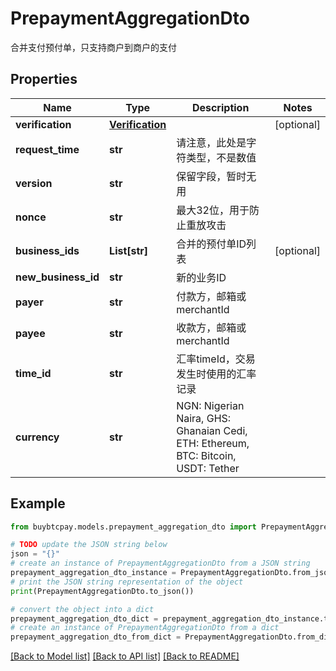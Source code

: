 # PrepaymentAggregationDto

合并支付预付单，只支持商户到商户的支付

## Properties

Name | Type | Description | Notes
------------ | ------------- | ------------- | -------------
**verification** | [**Verification**](Verification.md) |  | [optional] 
**request_time** | **str** | 请注意，此处是字符类型，不是数值 | 
**version** | **str** | 保留字段，暂时无用 | 
**nonce** | **str** | 最大32位，用于防止重放攻击 | 
**business_ids** | **List[str]** | 合并的预付单ID列表 | [optional] 
**new_business_id** | **str** | 新的业务ID | 
**payer** | **str** | 付款方，邮箱或merchantId | 
**payee** | **str** | 收款方，邮箱或merchantId | 
**time_id** | **str** | 汇率timeId，交易发生时使用的汇率记录 | 
**currency** | **str** | NGN: Nigerian Naira, GHS: Ghanaian Cedi, ETH: Ethereum, BTC: Bitcoin, USDT: Tether | 

## Example

```python
from buybtcpay.models.prepayment_aggregation_dto import PrepaymentAggregationDto

# TODO update the JSON string below
json = "{}"
# create an instance of PrepaymentAggregationDto from a JSON string
prepayment_aggregation_dto_instance = PrepaymentAggregationDto.from_json(json)
# print the JSON string representation of the object
print(PrepaymentAggregationDto.to_json())

# convert the object into a dict
prepayment_aggregation_dto_dict = prepayment_aggregation_dto_instance.to_dict()
# create an instance of PrepaymentAggregationDto from a dict
prepayment_aggregation_dto_from_dict = PrepaymentAggregationDto.from_dict(prepayment_aggregation_dto_dict)
```
[[Back to Model list]](../README.md#documentation-for-models) [[Back to API list]](../README.md#documentation-for-api-endpoints) [[Back to README]](../README.md)


